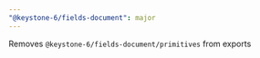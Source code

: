 ```yaml
---
"@keystone-6/fields-document": major
---
```


Removes `@keystone-6/fields-document/primitives` from exports
